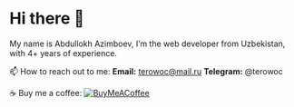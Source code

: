 # Hi there 👋

My name is Abdullokh Azimboev, I’m the web developer from Uzbekistan, with 4+ years of experience.

📫 How to reach out to me:
**Email:** terowoc@mail.ru
**Telegram:** @terowoc

☕️ Buy me a coffee:
[![BuyMeACoffee](https://img.shields.io/badge/Buy%20Me%20a%20Coffee-ffdd00?style=for-the-badge&logo=buy-me-a-coffee&logoColor=black)](https://buymeacoffee.com/terowoc)
